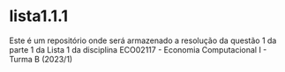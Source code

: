 # lista1.1.1
Este é um repositório onde será armazenado a resolução da questão 1 da parte 1 da Lista 1 da disciplina ECO02117 - Economia Computacional I - Turma B (2023/1)

